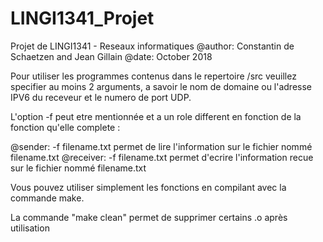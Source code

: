 # LINGI1341_Projet
Projet de LINGI1341 - Reseaux informatiques
@author: Constantin de Schaetzen and Jean Gillain
@date: October 2018

Pour utiliser les programmes contenus dans le repertoire /src
veuillez specifier au moins 2 arguments, a savoir le nom de domaine ou l'adresse IPV6 du receveur et le numero de port UDP.

L'option -f peut etre mentionnée et a un role different en fonction de la fonction qu'elle complete :

@sender: -f filename.txt permet de lire l'information sur le fichier nommé filename.txt
@receiver: -f filename.txt permet d'ecrire l'information recue sur le fichier nommé filename.txt

Vous pouvez utiliser simplement les fonctions en compilant avec la commande make.

La commande "make clean" permet de supprimer certains .o après utilisation 

